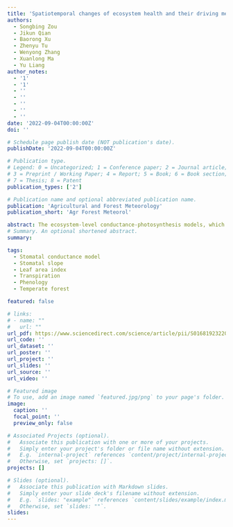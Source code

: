 ```yaml
---
title: 'Spatiotemporal changes of ecosystem health and their driving mechanisms in alpine regions on the northeastern Tibetan Plateau'
authors:
  - Songbing Zou
  - Jikun Qian
  - Baorong Xu
  - Zhenyu Tu
  - Wenyong Zhang
  - Xuanlong Ma
  - Yu Liang
author_notes:
  - '1'
  - '1'
  - ''
  - ''
  - ''
  - ''
  - ''
date: '2022-09-04T00:00:00Z'
doi: ''

# Schedule page publish date (NOT publication's date).
publishDate: '2022-09-04T00:00:00Z'

# Publication type.
# Legend: 0 = Uncategorized; 1 = Conference paper; 2 = Journal article;
# 3 = Preprint / Working Paper; 4 = Report; 5 = Book; 6 = Book section;
# 7 = Thesis; 8 = Patent
publication_types: ['2']

# Publication name and optional abbreviated publication name.
publication: 'Agricultural and Forest Meteorology'
publication_short: 'Agr Forest Meteorol'

abstract: The ecosystem-level conductance-photosynthesis models, which represent a linearly coupled relationship between canopy stomatal conductance (Gs) and CO2 assimilation, have been increasingly used for modeling transpiration (Tc). As a key parameter in these models, the slope parameter (G1) has been observed to vary considerably over the seasons in the field, but is often parametrized with a biome-specific temporally constant G1, resulting in large potential uncertainty. Here we hypothesized that G1 varies with leaf area index (LAI) phenology and soil water content (SWC) seasonality, and accurate characterization of G1 seasonality offers an avenue to improve Tc modelling. To test these hypotheses, we first investigated the seasonality of Eddy flux-derived G1 and then explored its relationship with satellite-derived LAI and field-observed SWC seasonality at 12 temperate forest FLUXNET sites across the Northern Hemisphere. Last, we cross-compared the two schemes of model parameterization of G1 for modeling Tc:(1) a constant G1 (FIX) and (2) a dynamic G1 parameterized using the selected variables (DYN). Our results show G1 displays considerable seasonal variations across all sites, with a minimum value in mid-summer. Further variance partitioning analysis demonstrates that the seasonal variations in G1 show direct linkages with LAI phenology rather than SWC seasonality likely associated with leaf aging and ontogeny development. Last, we found relative to the FIX model, the DYN model (using LAI for G1 parameterization) significantly reduced the model uncertainty in terms of RMSE by 24.6 ± 11.8% and 32.0 ± 8.7%, respectively for Gs and Tc at a daily scale. These results collectively improve our understanding of the dynamic pattern and proximate controls of G1 seasonality, and highlight the effectiveness of using remote sensing-derived LAI phenology for improved characterization of G1 seasonality that ultimately contributes to the improved process model simulations of the seasonal dynamics of Gs and Tc across temperate forest landscapes.
# Summary. An optional shortened abstract.
summary: 

tags:
  - Stomatal conductance model
  - Stomatal slope
  - Leaf area index
  - Transpiration
  - Phenology
  - Temperate forest

featured: false

# links:
# - name: ""
#   url: ""
url_pdf: https://www.sciencedirect.com/science/article/pii/S0168192322003446
url_code: ''
url_dataset: ''
url_poster: ''
url_project: ''
url_slides: ''
url_source: ''
url_video: ''

# Featured image
# To use, add an image named `featured.jpg/png` to your page's folder.
image:
  caption: ''
  focal_point: ''
  preview_only: false

# Associated Projects (optional).
#   Associate this publication with one or more of your projects.
#   Simply enter your project's folder or file name without extension.
#   E.g. `internal-project` references `content/project/internal-project/index.md`.
#   Otherwise, set `projects: []`.
projects: []

# Slides (optional).
#   Associate this publication with Markdown slides.
#   Simply enter your slide deck's filename without extension.
#   E.g. `slides: "example"` references `content/slides/example/index.md`.
#   Otherwise, set `slides: ""`.
slides:
---
```


